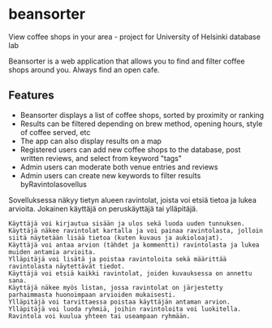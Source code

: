 # beansorter
View coffee shops in your area - project for University of Helsinki database lab

Beansorter is a web application that allows you to find and filter coffee shops around you. Always find an open cafe.

## Features

- Beansorter displays a list of coffee shops, sorted by proximity or ranking
- Results can be filtered depending on brew method, opening hours, style of coffee served, etc
- The app can also display results on a map
- Registered users can add new coffee shops to the database, post written reviews, and select from keyword "tags"
- Admin users can moderate both venue entries and reviews
- Admin users can create new keywords to filter results byRavintolasovellus

Sovelluksessa näkyy tietyn alueen ravintolat, joista voi etsiä tietoa ja lukea arvioita. Jokainen käyttäjä on peruskäyttäjä tai ylläpitäjä.

    Käyttäjä voi kirjautua sisään ja ulos sekä luoda uuden tunnuksen.
    Käyttäjä näkee ravintolat kartalla ja voi painaa ravintolasta, jolloin siitä näytetään lisää tietoa (kuten kuvaus ja aukioloajat).
    Käyttäjä voi antaa arvion (tähdet ja kommentti) ravintolasta ja lukea muiden antamia arvioita.
    Ylläpitäjä voi lisätä ja poistaa ravintoloita sekä määrittää ravintolasta näytettävät tiedot.
    Käyttäjä voi etsiä kaikki ravintolat, joiden kuvauksessa on annettu sana.
    Käyttäjä näkee myös listan, jossa ravintolat on järjestetty parhaimmasta huonoimpaan arvioiden mukaisesti.
    Ylläpitäjä voi tarvittaessa poistaa käyttäjän antaman arvion.
    Ylläpitäjä voi luoda ryhmiä, joihin ravintoloita voi luokitella. Ravintola voi kuulua yhteen tai useampaan ryhmään.

